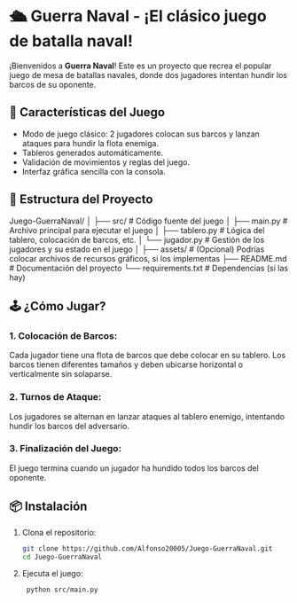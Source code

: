 # 🛳️ Guerra Naval - ¡El clásico juego de batalla naval!

¡Bienvenidos a **Guerra Naval**! Este es un proyecto que recrea el popular juego de mesa de batallas navales, donde dos jugadores intentan hundir los barcos de su oponente.

## 🚀 Características del Juego

- Modo de juego clásico: 2 jugadores colocan sus barcos y lanzan ataques para hundir la flota enemiga.
- Tableros generados automáticamente.
- Validación de movimientos y reglas del juego.
- Interfaz gráfica sencilla con la consola.
  
## 📂 Estructura del Proyecto

Juego-GuerraNaval/ │ ├── src/ # Código fuente del juego │ ├── main.py # Archivo principal para ejecutar el juego │ ├── tablero.py # Lógica del tablero, colocación de barcos, etc. │ └── jugador.py # Gestión de los jugadores y su estado en el juego │ ├── assets/ # (Opcional) Podrías colocar archivos de recursos gráficos, si los implementas ├── README.md # Documentación del proyecto └── requirements.txt # Dependencias (si las hay)


## 🕹️ ¿Cómo Jugar?

### 1. Colocación de Barcos:
Cada jugador tiene una flota de barcos que debe colocar en su tablero. Los barcos tienen diferentes tamaños y deben ubicarse horizontal o verticalmente sin solaparse.

### 2. Turnos de Ataque:
Los jugadores se alternan en lanzar ataques al tablero enemigo, intentando hundir los barcos del adversario.

### 3. Finalización del Juego:
El juego termina cuando un jugador ha hundido todos los barcos del oponente.

## 📦 Instalación

1. Clona el repositorio:
   ```bash
   git clone https://github.com/Alfonso20005/Juego-GuerraNaval.git
   cd Juego-GuerraNaval

2. Ejecuta el juego:
   ```bash
    python src/main.py
